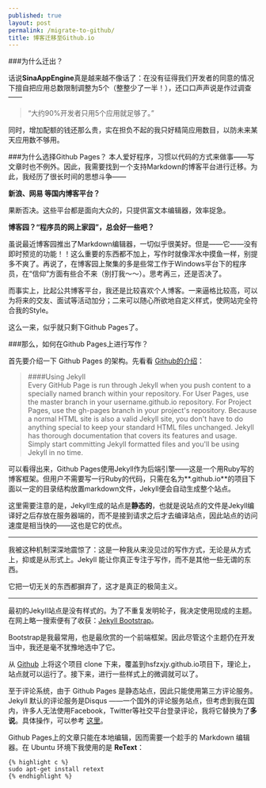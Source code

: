 ```yaml
---
published: true
layout: post
permalink: /migrate-to-github/
title: 博客迁移至Github.io
---
```

###为什么迁出？

话说**SinaAppEngine**真是越来越不像话了：在没有征得我们开发者的同意的情况下擅自把应用总数限制调整为5个（整整少了一半！），还口口声声说是作过调查——

> “大约90%开发者只用5个应用就足够了。”

同时，增加配额的钱还那么贵，实在担负不起的我只好精简应用数目，以防未来某天应用数不够用。

###为什么选择Github Pages？
本人爱好程序，习惯以代码的方式来做事——写文章时也不例外。因此，我需要找到一个支持Markdown的博客平台进行迁移。为此，我经历了很长时间的思想斗争——

**新浪、网易 等国内博客平台？**

果断否决。这些平台都是面向大众的，只提供富文本编辑器，效率捉急。

**博客园？“程序员的网上家园”，总会好一些吧？**

虽说最近博客园推出了Markdown编辑器，一切似乎很美好。但是——它——没有即时预览的功能！！这么重要的东西都不加上，写作时就像浑水中摸鱼一样，别提多不爽了。再说了，在博客园上聚集的多是些常工作于Windows平台下的程序员，在“信仰”方面有些合不来（别打我～～）。思考再三，还是否决了。

而事实上，比起公共博客平台，我还是比较喜欢个人博客。一来逼格比较高，可以为将来的交友、面试等活动加分；二来可以随心所欲地自定义样式，使网站完全符合我的Style。

这么一来，似乎就只剩下Github Pages了。

###那么，如何在Github Pages上进行写作？

首先要介绍一下 Github Pages 的架构。先看看 [Github的介绍](https://help.github.com/articles/using-jekyll-with-pages/#using-jekyll)：

> ####Using Jekyll    
> Every GitHub Page is run through Jekyll when you push content to a specially named branch within your repository. For User Pages, use the master branch in your username.github.io repository. For Project Pages, use the gh-pages branch in your project's repository. Because a normal HTML site is also a valid Jekyll site, you don't have to do anything special to keep your standard HTML files unchanged. Jekyll has thorough documentation that covers its features and usage. Simply start committing Jekyll formatted files and you'll be using Jekyll in no time.

可以看得出来，Github Pages使用Jekyll作为后端引擎——这是一个用Ruby写的博客框架。但用户不需要写一行Ruby的代码，只需在名为**<username>.github.io**的项目下面以一定的目录结构放置markdown文件，Jekyll便会自动生成整个站点。

这里需要注意的是，Jekyll生成的站点是**静态的**，也就是说站点的文件是Jekyll编译好之后存放在服务器端的，而不是接到请求之后才去编译站点，因此站点的访问速度是相当快的——这也是它的优点。

---
我被这种机制深深地震惊了：这是一种我从来没见过的写作方式，无论是从方式上，抑或是从形式上。Jekyll 能让你真正专注于写作，而不是其他一些无谓的东西。     

它把一切无关的东西都摒弃了，这才是真正的极简主义。

---
最初的Jekyll站点是没有样式的。为了不重复发明轮子，我决定使用现成的主题。在网上略一搜索便有了收获：[Jekyll Bootstrap](http://jekyllbootstrap.com/)。

Bootstrap是我最常用，也是最欣赏的一个前端框架。因此尽管这个主题仍在开发当中，我还是毫不犹豫地选中了它。    

从 [Github](https://github.com/plusjade/jekyll-bootstrap.git) 上将这个项目 clone 下来，覆盖到hsfzxjy.github.io项目下，理论上，站点就可以运行了。接下来，进行一些样式上的微调就可以了。   

至于评论系统，由于 Github Pages 是静态站点，因此只能使用第三方评论服务。Jekyll 默认的评论服务是Disqus ——一个国外的评论服务站点，但考虑到我在国内，许多人无法使用Facebook，Twitter等社交平台登录评论，我将它替换为了**多说**。具体操作，可以参考 [这里](http://havee.me/internet/2013-07/add-duoshuo-commemt-system-into-jekyll.html)。

Github Pages上的文章只能在本地编辑，因而需要一个趁手的 Markdown 编辑器。在 Ubuntu 环境下我使用的是 **ReText**：

    {% highlight c %}
    sudo apt-get install retext 
    {% endhighlight %}